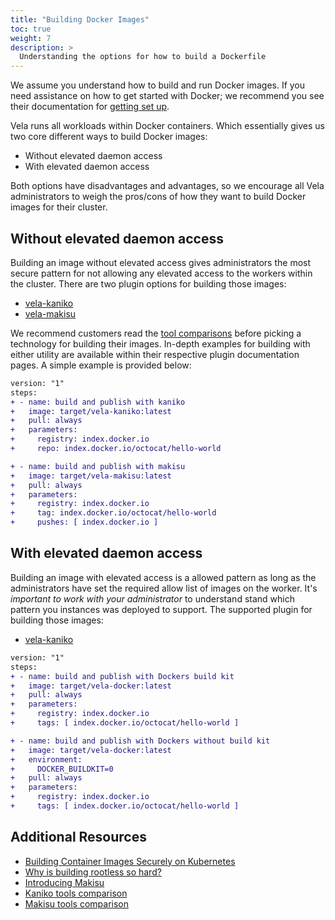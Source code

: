 ```yaml
---
title: "Building Docker Images"
toc: true
weight: 7
description: >
  Understanding the options for how to build a Dockerfile
---
```


We assume you understand how to build and run Docker images. If you need assistance on how to get started with Docker; we recommend you see their documentation for [getting set up](https://docs.docker.com/get-started/).

Vela runs all workloads within Docker containers. Which essentially gives us two core different ways to build Docker images:

* Without elevated daemon access
* With elevated daemon access

Both options have disadvantages and advantages, so we encourage all Vela administrators to weigh the pros/cons of how they want to build Docker images for their cluster.

## Without elevated daemon access

Building an image without elevated access gives administrators the most secure pattern for not allowing any elevated access to the workers within the cluster. There are two plugin options for building those images:

* [vela-kaniko](/docs/plugins/pipeline/registry/kaniko/)
* [vela-makisu](/docs/plugins/pipeline/registry/makisu/)

We recommend customers read the [tool comparisons](/docs/usage/getting-started/docker/#additional-resources) before picking a technology for building their images. In-depth examples for building with either utility are available within their respective plugin documentation pages. A simple example is provided below:

```diff
version: "1"
steps:
+ - name: build and publish with kaniko
+   image: target/vela-kaniko:latest
+   pull: always
+   parameters:
+     registry: index.docker.io
+     repo: index.docker.io/octocat/hello-world

+ - name: build and publish with makisu
+   image: target/vela-makisu:latest
+   pull: always
+   parameters:
+     registry: index.docker.io
+     tag: index.docker.io/octocat/hello-world
+     pushes: [ index.docker.io ]
```

## With elevated daemon access

Building an image with elevated access is a allowed pattern as long as the administrators have set the required allow list of images on the worker. It's *important to work with your administrator* to understand stand which pattern you instances was deployed to support. The supported plugin for building those images:

* [vela-kaniko](/docs/plugins/pipeline/registry/docker/)

```diff
version: "1"
steps:
+ - name: build and publish with Dockers build kit
+   image: target/vela-docker:latest
+   pull: always
+   parameters:
+     registry: index.docker.io
+     tags: [ index.docker.io/octocat/hello-world ]

+ - name: build and publish with Dockers without build kit
+   image: target/vela-docker:latest
+   environment:
+     DOCKER_BUILDKIT=0   
+   pull: always
+   parameters:
+     registry: index.docker.io
+     tags: [ index.docker.io/octocat/hello-world ]
```

## Additional Resources

* [Building Container Images Securely on Kubernetes](https://blog.jessfraz.com/post/building-container-images-securely-on-kubernetes/)
* [Why is building rootless so hard?](https://github.com/opencontainers/runc/pull/1692)
* [Introducing Makisu](https://eng.uber.com/makisu/)
* [Kaniko tools comparison](https://github.com/GoogleContainerTools/kaniko#comparison-with-other-tools)
* [Makisu tools comparison](https://github.com/uber/makisu#comparison-with-similar-tools)